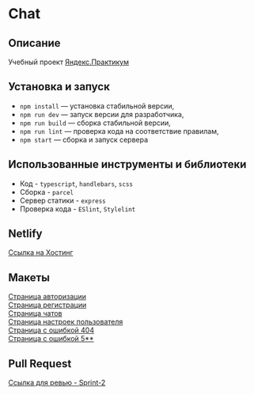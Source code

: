 # Chat

## Описание
Учебный проект [Яндекс.Практикум](https://practicum.yandex.ru/middle-frontend/)

## Установка и запуск

- `npm install` — установка стабильной версии,
- `npm run dev` — запуск версии для разработчика,
- `npm run build` — сборка стабильной версии,
- `npm run lint` — проверка кода на соответствие правилам,
- `npm start` — сборка и запуск сервера

## Использованные инструменты и библиотеки

* Код - `typescript`, `handlebars`, `scss`
* Сборка - `parcel`
* Сервер статики - `express`
* Проверка кода - `ESlint`, `Stylelint`

## Netlify

[Ссылка на Хостинг](https://starlit-sorbet-a723ed.netlify.app)

## Макеты

[Страница авторизации](ui/login.png)<br/>
[Страница регистрации](ui/register.png)<br/>
[Страница чатов](ui/chats.png)<br/>
[Страница настроек пользователя](ui/acount.png)<br/>
[Страница с ошибкой 404](ui/404.png)<br/>
[Страница с ошибкой 5**](ui/5**.png)<br/>

## Pull Request

[Ссылка для ревью - Sprint-2](https://github.com/verkhoturov/middle.messenger.praktikum.yandex/pull/6)
